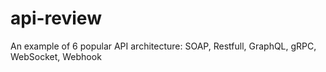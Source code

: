 # api-review
An example of 6 popular API architecture: SOAP, Restfull, GraphQL, gRPC, WebSocket, Webhook
